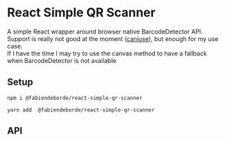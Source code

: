 # React Simple QR Scanner
A simple React wrapper around browser native BarcodeDetector API.  
Support is really not good at the moment  ([caniuse](https://caniuse.com/mdn-api_barcodedetector)), but enough for my use case.  
If I have the time I may try to use the canvas method to have a fallback when BarcodeDetector is not available


## Setup
```
npm i @fabiendeborde/react-simple-qr-scanner
```

```
yarn add  @fabiendeborde/react-simple-qr-scanner
```


## API
